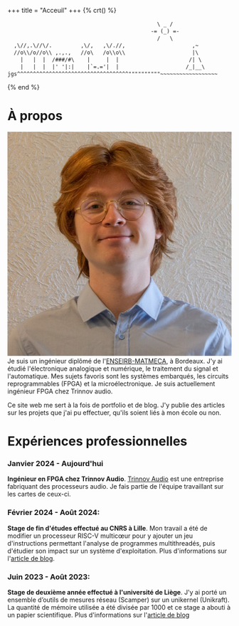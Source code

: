+++
 title = "Acceuil"
+++
{% crt() %}
```
                                               \ _ /
                                             -= (_) =-
                                               /   \
  ,\//,.\//\/.         ,\/,   ,\/.//,                     ,~
  //o\\/o//o\\ ,.,.,   //o\   /o\\o\\                     |\
    |   |  |  /###/#\    |     |  |                      /| \
    |   |  |  |' '|:|    |`=.='|  |                     /_|__\
jgs^^^^^^^^^^^^^^^^^^^^^^^^^^^^^^^^^^^""""""""""~~~~~~~~~~~~~~~~~~
```
{% end %}

À propos
===

![me](profile.png#end#no-hover)
Je suis un ingénieur diplômé de l'[ENSEIRB-MATMECA](https://www.bordeaux-inp.fr), à Bordeaux. J'y ai étudié l'électronique analogique et numérique, le traitement du signal et l'automatique. Mes sujets favoris sont les systèmes embarqués, les circuits reprogrammables (FPGA) et la microélectronique. Je suis actuellement ingénieur FPGA chez Trinnov audio.

Ce site web me sert à la fois de portfolio et de blog. J'y publie des articles sur les projets que j'ai pu effectuer, qu'ils soient liés à mon école ou non.

Expériences professionnelles
==

### Janvier 2024 - Aujourd'hui
**Ingénieur en FPGA chez Trinnov Audio**. [Trinnov Audio](https://www.trinnov.com/) est une entreprise fabriquant des processeurs audio. Je fais partie de l'équipe travaillant sur les cartes de ceux-ci.

### Février 2024 - Août 2024:
**Stage de fin d'études effectué au CNRS à Lille**. Mon travail a été de modifier un processeur RISC-V multicœur pour y ajouter un jeu d'instructions permettant l'analyse de programmes multithreadés, puis d'étudier son impact sur un système d'exploitation. Plus d'informations sur l'[article de blog](blog/stage3a/).

### Juin 2023 - Août 2023:

**Stage de deuxième année effectué à l'université de Liège**. J'y ai porté un ensemble d’outils de mesures réseau (Scamper) sur un unikernel (Unikraft). La quantité
de mémoire utilisée a été divisée par 1000 et ce stage a abouti à un papier scientifique. Plus d'informations sur l'[article de blog](blog/stage2a/)
